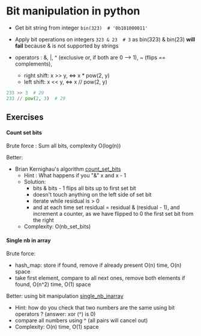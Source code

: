 # Bit manipulation in python

- Get bit string from integer `bin(323)  # '0b101000011'`
- Apply bit operations on integers `323 & 23  # 3` as bin(323) & bin(23) **will fail** because & is not supported by strings
- operators : &, |, ^ (exclusive or, if both are 0 --> 1), ~ (flips == complements),

  - right shift: x >> y, <=> x * pow(2, y)
  - left shift: x << y, <=> x // pow(2, y)
  
```python
233 >> 3  # 29
233 // pow(2, 3)  # 29
```
 
## Exercises

#### Count set bits


Brute force : Sum all bits, complexity O(log(n))

Better: 
- Brian Kernighau's algorithm [count_set_bits](count_set_bits.py)
  - Hint : What happens if you "&" x and x - 1
  - Solution: 
    - bits & bits - 1 flips all bits up to first set bit
    - doesn't touch anything on the left side of set bit
    - iterate while residual is > 0
    - and at each time set residual = residual & (residual - 1), and increment a counter, as we have flipped to 0 the first set bit from the right
  - Complexity: O(nb_set_bits)

#### Single nb in array

Brute force:
  - hash_map: store if found, remove if already present O(n) time, O(n) space
  - take first element, compare to all next ones, remove both elements if found, O(n^2) time, O(1) space

Better: using bit manipulation [single_nb_inarray](single_nb_inarray.py)
   - Hint: how do you check that two numbers are the same using bit operators ? (answer: xor (^) is 0) 
   - compare all numbers using ^ (all pairs will cancel out)
   - Complexity: O(n) time, O(1) space
  
